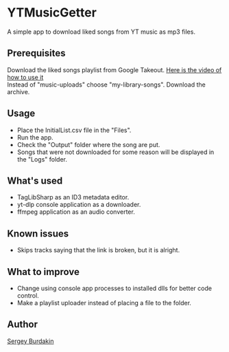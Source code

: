 # YTMusicGetter
A simple app to download liked songs from YT music as mp3 files.

## Prerequisites

Download the liked songs playlist from Google Takeout. [Here is the video of how to use it](https://www.youtube.com/watch?v=pg39GAPRYeU)
<br> Instead of "music-uploads" choose "my-library-songs". Download the archive.

## Usage
 - Place the InitialList.csv file in the "Files".
 - Run the app.
 - Check the "Output" folder where the song are put.
 - Songs that were not downloaded for some reason will be displayed in the "Logs" folder.

## What's used
- TagLibSharp as an ID3 metadata editor.
- yt-dlp console application as a downloader.
- ffmpeg application as an audio converter.

## Known issues
- Skips tracks saying that the link is broken, but it is alright. 

## What to improve
- Change using console app processes to installed dlls for better code control.
- Make a playlist uploader instead of placing a file to the folder.

## Author
[Sergey Burdakin](https://github.com/burdakin)
